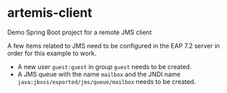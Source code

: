 # artemis-client
Demo Spring Boot project for a remote JMS client

A few items related to JMS need to be configured in the EAP 7.2 server in order for this example to work.
* A new user `guest:guest` in group `guest` needs to be created.
* A JMS queue with the name `mailbox` and the JNDI name `java:jboss/exported/jms/queue/mailbox` needs to be created.
